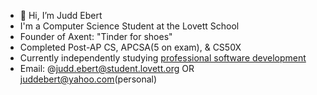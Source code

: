 - 👋 Hi, I’m Judd Ebert
- I'm a Computer Science Student at the Lovett School
- Founder of Axent: "Tinder for shoes"
- Completed Post-AP CS, APCSA(5 on exam), & CS50X
- Currently independently studying [professional software development](https://medium.com/@judd.ebert/a-case-study-in-saas-eaa55ba56266)
- Email: @judd.ebert@student.lovett.org OR juddebert@yahoo.com(personal)

<!---
MrWinner4/MrWinner4 is a ✨ special ✨ repository because its `README.md` (this file) appears on your GitHub profile.
You can click the Preview link to take a look at your changes.
--->
